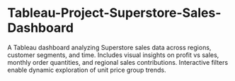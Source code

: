 # Tableau-Project-Superstore-Sales-Dashboard
A Tableau dashboard analyzing Superstore sales data across regions, customer segments, and time. Includes visual insights on profit vs sales, monthly order quantities, and regional sales contributions. Interactive filters enable dynamic exploration of unit price group trends.

